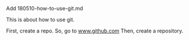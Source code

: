 Add 180510-how-to-use-git.md

This is about how to use git.

First, create a repo.
So, go to www.github.com
Then, create a repository.